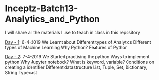 # Inceptz-Batch13-Analytics_and_Python
I will share all the materials I use to teach in class in this repository

[Day - 1](https://github.com/nursnaaz/25DaysInMachineLearning/tree/master/01%20-%20Day%20-%201%20Analytics_Python): 6-4-2019
We Learnt about 
Different types of Analytics
Different types of Machine Learning
Why Python? Features of Python

[Day - 2](https://github.com/nursnaaz/25DaysInMachineLearning/tree/master/02%20-%20Day%20-%202-3-4-%20Python%20Basics): 7-4-2019
We Started practising the python
Ways to implement python
Why Jupyter notebook?
What is keyword, variable?
Conditions on creating a identifier
Different datastructure
List, Tuple, Set, Dictionary, String
Typecast
